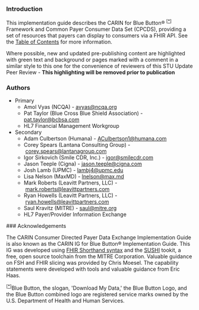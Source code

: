 ### Introduction

<!-- 

https://jira.hl7.org/browse/FHIR-31535?jql=cf%5B11402%5D%20%3D%20STU-1.1.0-Update

-->

<p>This implementation guide describes the CARIN for Blue Button® <sup>[<a href="#ftn.id1" name="id1">*</a>]</sup> Framework and Common Payer Consumer Data Set (CPCDS), providing a set of resources that payers can display to consumers via a FHIR API. See the <a href="toc.html">Table of Contents</a> for more information.</p>

<p class="new-content">Where possible, new and updated pre-publishing content are highlighted with green text and background or pages marked with a comment in a similar style to this one for the convenience of reviewers of this STU Update Peer Review - <strong>This highlighting will be removed prior to publication</strong></p>

<a name="authors"> </a>
### Authors
<ul>
<li>Primary
<ul>
<li>Amol Vyas (NCQA) - <a href="mailto:avyas@ncqa.org">avyas@ncqa.org</a></li>
<li>Pat Taylor (Blue Cross Blue Shield Association) - <a href="mailto:pat.taylor@bcbsa.com">pat.taylor@bcbsa.com</a></li>
<li>HL7 Financial Management Workgroup</li>
</ul>
</li>
<li>Secondary
<ul>
<li>Adam Culbertson (Humana) - <a href="mailto:ACulbertson1@humana.com">ACulbertson1@humana.com</a></li>
<li>Corey Spears (Lantana Consulting Group) - <a href="mailto:corey.spears@lantanagroup.com">corey.spears@lantanagroup.com</a></li>   
<li>Igor Sirkovich (Smile CDR, Inc.) - <a href="mailto:igor@smilecdr.com">igor@smilecdr.com</a></li>   
<li>Jason Teeple (Cigna) - <a href="mailto:jason.teeple@cigna.com">jason.teeple@cigna.com</a></li>
<li>Josh Lamb (UPMC) - <a href="mailto:igor@smilecdr.com">lambj4@upmc.edu</a></li> 
<li>Lisa Nelson (MaxMD) - <a href="mailto:lnelson@max.md">lnelson@max.md</a></li>
<li>Mark Roberts (Leavitt Partners, LLC) - <a href="mailto:mark.roberts@leavittpartners.com">mark.roberts@leavittpartners.com</a></li>
<li>Ryan Howells (Leavitt Partners, LLC) - <a href="mailto:ryan.howells@leavittpartners.com">ryan.howells@leavittpartners.com</a></li>
<li>Saul Kravitz (MITRE) - <a href="mailto:saul@mitre.org">saul@mitre.org</a></li>
<li>HL7 Payer/Provider Information Exchange</li>
</ul>
</li>
</ul>
### Acknowledgements
<p>The CARIN Consumer Directed Payer Data Exchange Implementation Guide is also known as the CARIN IG for Blue Button® Implementation Guide. This IG was developed using <a href="https://build.fhir.org/ig/HL7/fhir-shorthand/">FHIR Shorthand syntax</a> and the <a href="https://github.com/FHIR/sushi">SUSHI</a> tookit, a free, open source toolchain from the MITRE Corporation. Valuable guidance on FSH and FHIR slicing was provided by Chris Moesel. The capability statements were developed with tools and valuable guidance from Eric Haas.</p>
<div class="footnote"><sup>[<a href="#id1" name="ftn.id1">*</a>]</sup>Blue Button, the slogan, 'Download My Data,' the Blue Button Logo, and the Blue Button combined logo are registered service marks owned by the U.S. Department of Health and Human Services.</div>
<p> </p>

